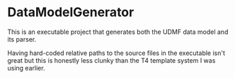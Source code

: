 # DataModelGenerator

This is an executable project that generates both the UDMF data model and its parser.

Having hard-coded relative paths to the source files in the executable isn't great but this is honestly less clunky than the T4 template system I was using earlier.